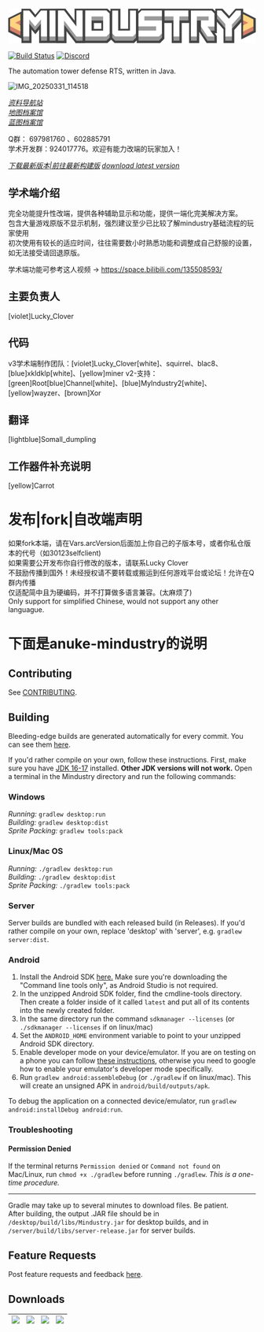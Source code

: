 ![Logo](core/assets-raw/sprites/ui/logo.png)

[![Build Status](https://github.com/Anuken/Mindustry/workflows/Tests/badge.svg?event=push)](https://github.com/Anuken/Mindustry/actions)
[![Discord](https://img.shields.io/discord/391020510269669376.svg?logo=discord&logoColor=white&logoWidth=20&labelColor=7289DA&label=Discord&color=17cf48)](https://discord.gg/mindustry)  

The automation tower defense RTS, written in Java.

![IMG_20250331_114518](https://github.com/user-attachments/assets/a07fe948-9ce4-49ff-899d-fef37e9704ee)

_[资料导航站](https://docs.qq.com/sheet/DVEVob2xrcVBzQk5R)_  
_[地图档案馆](https://docs.qq.com/sheet/DVGpmQ3lIR25rdnZo)_  
_[蓝图档案馆](https://docs.qq.com/sheet/DVHNoS3lIcm1NbFFS)_ 

Q群： 697981760 、602885791  
学术开发群：924017776。欢迎有能力改端的玩家加入！

_[下载最新版本|前往最新构建版](https://github.com/Jackson11500/Mindustry-CN-ARC-Builds)_ 
_[download latest version](https://github.com/Jackson11500/Mindustry-CN-ARC-Builds)_

## 学术端介绍
完全功能提升性改端，提供各种辅助显示和功能，提供一端化完美解决方案。    
包含大量游戏原版不显示机制，强烈建议至少已比较了解mindustry基础流程的玩家使用   
初次使用有较长的适应时间，往往需要数小时熟悉功能和调整成自己舒服的设置，如无法接受请回退原版。  

学术端功能可参考这人视频 -> https://space.bilibili.com/135508593/

## 主要负责人
[violet]Lucky_Clover
## 代码
v3学术端制作团队：[violet]Lucky_Clover[white]、squirrel、blac8、[blue]xkldklp[white]、[yellow]miner
v2-支持：[green]Root[blue]Channel[white]、[blue]MyIndustry2[white]、[yellow]wayzer、[brown]Xor
## 翻译
[lightblue]Somall_dumpling
## 工作器件补充说明
[yellow]Carrot

# 发布|fork|自改端声明
如果fork本端，请在Vars.arcVersion后面加上你自己的子版本号，或者你私仓版本的代号（如30123selfclient) \
如果需要公开发布你自行修改的版本，请联系Lucky Clover \
不鼓励传播到国外！未经授权请不要转载或搬运到任何游戏平台或论坛！允许在Q群内传播  \
仅适配简中且为硬编码，并不打算做多语言兼容。(太麻烦了) \
Only support for simplified Chinese, would not support any other languague.

# 下面是anuke-mindustry的说明

## Contributing

See [CONTRIBUTING](CONTRIBUTING.md).

## Building

Bleeding-edge builds are generated automatically for every commit. You can see them [here](https://github.com/Anuken/MindustryBuilds/releases).

If you'd rather compile on your own, follow these instructions.
First, make sure you have [JDK 16-17](https://adoptium.net/archive.html?variant=openjdk17&jvmVariant=hotspot) installed. **Other JDK versions will not work.** Open a terminal in the Mindustry directory and run the following commands:

### Windows

_Running:_ `gradlew desktop:run`  
_Building:_ `gradlew desktop:dist`  
_Sprite Packing:_ `gradlew tools:pack`

### Linux/Mac OS

_Running:_ `./gradlew desktop:run`  
_Building:_ `./gradlew desktop:dist`  
_Sprite Packing:_ `./gradlew tools:pack`

### Server

Server builds are bundled with each released build (in Releases). If you'd rather compile on your own, replace 'desktop' with 'server', e.g. `gradlew server:dist`.

### Android

1. Install the Android SDK [here.](https://developer.android.com/studio#command-tools) Make sure you're downloading the "Command line tools only", as Android Studio is not required.
2. In the unzipped Android SDK folder, find the cmdline-tools directory. Then create a folder inside of it called `latest` and put all of its contents into the newly created folder.
3. In the same directory run the command `sdkmanager --licenses` (or `./sdkmanager --licenses` if on linux/mac)
4. Set the `ANDROID_HOME` environment variable to point to your unzipped Android SDK directory.
5. Enable developer mode on your device/emulator. If you are on testing on a phone you can follow [these instructions](https://developer.android.com/studio/command-line/adb#Enabling), otherwise you need to google how to enable your emulator's developer mode specifically.
6. Run `gradlew android:assembleDebug` (or `./gradlew` if on linux/mac). This will create an unsigned APK in `android/build/outputs/apk`.

To debug the application on a connected device/emulator, run `gradlew android:installDebug android:run`.

### Troubleshooting

#### Permission Denied

If the terminal returns `Permission denied` or `Command not found` on Mac/Linux, run `chmod +x ./gradlew` before running `./gradlew`. *This is a one-time procedure.*

---

Gradle may take up to several minutes to download files. Be patient. <br>
After building, the output .JAR file should be in `/desktop/build/libs/Mindustry.jar` for desktop builds, and in `/server/build/libs/server-release.jar` for server builds.

## Feature Requests

Post feature requests and feedback [here](https://github.com/Anuken/Mindustry-Suggestions/issues/new/choose).

## Downloads

| [![](https://static.itch.io/images/badge.svg)](https://anuke.itch.io/mindustry)    |    [![](https://play.google.com/intl/en_us/badges/images/generic/en-play-badge.png)](https://play.google.com/store/apps/details?id=io.anuke.mindustry)   |    [![](https://fdroid.gitlab.io/artwork/badge/get-it-on.png)](https://f-droid.org/packages/io.anuke.mindustry)	| [![](https://flathub.org/assets/badges/flathub-badge-en.svg)](https://flathub.org/apps/details/com.github.Anuken.Mindustry)  
|---	|---	|---	|---	|
